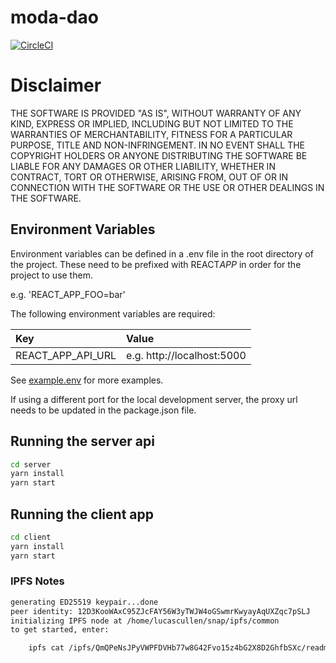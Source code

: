 # moda-dao

[![CircleCI](https://circleci.com/gh/modadao/moda-dao/tree/master.svg?style=svg&circle-token=)](<https://circleci.com/gh/modadao/moda-dao/tree/master>)

# Disclaimer

THE SOFTWARE IS PROVIDED "AS IS", WITHOUT WARRANTY OF ANY KIND, EXPRESS OR IMPLIED, INCLUDING BUT NOT LIMITED TO THE WARRANTIES OF MERCHANTABILITY, FITNESS FOR A PARTICULAR PURPOSE, TITLE AND NON-INFRINGEMENT. IN NO EVENT SHALL THE COPYRIGHT HOLDERS OR ANYONE DISTRIBUTING THE SOFTWARE BE LIABLE FOR ANY DAMAGES OR OTHER LIABILITY, WHETHER IN CONTRACT, TORT OR OTHERWISE, ARISING FROM, OUT OF OR IN CONNECTION WITH THE SOFTWARE OR THE USE OR OTHER DEALINGS IN THE SOFTWARE.

## Environment Variables

Environment variables can be defined in a .env file in the root directory of the project. These need to be prefixed with REACT*APP* in order for the project to use them.

e.g. 'REACT_APP_FOO=bar'

The following environment variables are required:

| Key               | Value                      |
| :---------------- | :------------------------- |
| REACT_APP_API_URL | e.g. http://localhost:5000 |

See [example.env](./example.env) for more examples.

If using a different port for the local development server, the proxy url needs to be updated in the package.json file.

## Running the server api

```bash
cd server
yarn install
yarn start
```

## Running the client app

```bash
cd client
yarn install
yarn start
```

### IPFS Notes
```bash
generating ED25519 keypair...done
peer identity: 12D3KooWAxC95ZJcFAY56W3yTWJW4oGSwmrKwyayAqUXZqc7pSLJ
initializing IPFS node at /home/lucascullen/snap/ipfs/common
to get started, enter:

	ipfs cat /ipfs/QmQPeNsJPyVWPFDVHb77w8G42Fvo15z4bG2X8D2GhfbSXc/readme

```